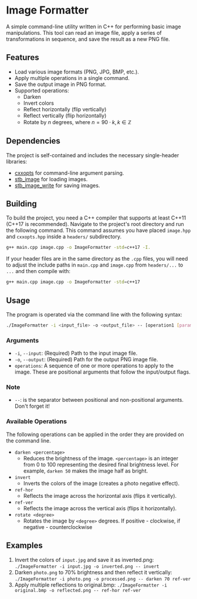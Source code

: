# Image Formatter

A simple command-line utility written in C++ for performing basic image manipulations. This tool can read an image file, apply a series of transformations in sequence, and save the result as a new PNG file.

## Features

* Load various image formats (PNG, JPG, BMP, etc.).
* Apply multiple operations in a single command.
* Save the output image in PNG format.
* Supported operations:
    * Darken
    * Invert colors
    * Reflect horizontally (flip vertically)
    * Reflect vertically (flip horizontally)
    * Rotate by $n$ degrees, where $n = 90 \cdot k, k \in \mathbb{Z}$

## Dependencies

The project is self-contained and includes the necessary single-header libraries:

* [cxxopts](https://github.com/jarro2783/cxxopts) for command-line argument parsing.
* [stb_image](https://github.com/nothings/stb/blob/master/stb_image.h) for loading images.
* [stb_image_write](https://github.com/nothings/stb/blob/master/stb_image_write.h) for saving images.

## Building

To build the project, you need a C++ compiler that supports at least C++11 (C++17 is recommended). Navigate to the project's root directory and run the following command. This command assumes you have placed `image.hpp` and `cxxopts.hpp` inside a `headers/` subdirectory.

```bash
g++ main.cpp image.cpp -o ImageFormatter -std=c++17 -I.
```

If your header files are in the same directory as the `.cpp` files, you will need to adjust the include paths in `main.cpp` and `image.cpp` from `headers/...` to `...` and then compile with:

```bash
g++ main.cpp image.cpp -o ImageFormatter -std=c++17
```

## Usage

The program is operated via the command line with the following syntax:

```bash
./ImageFormatter -i <input_file> -o <output_file> -- [operation1 [params]] [operation2 [params]] ...
```

### Arguments
- `-i`, `--input`: (Required) Path to the input image file.
- `-o`, `--output`: (Required) Path for the output PNG image file.
- `operations`: A sequence of one or more operations to apply to the image. These are positional arguments that follow the input/output flags.

### Note
-  `--`: is the separator between positional and non-positional arguments. Don't forget it!

### Available Operations
The following operations can be applied in the order they are provided on the command line.
- `darken <percentage>`
    - Reduces the brightness of the image. `<percentage>` is an integer from 0 to 100 representing the desired final brightness level. For example, `darken 50` makes the image half as bright.
- `invert`
    - Inverts the colors of the image (creates a photo negative effect).
- `ref-hor`
    - Reflects the image across the horizontal axis (flips it vertically).
- `ref-ver`
    - Reflects the image across the vertical axis (flips it horizontally).
- `rotate <degree>`
    - Rotates the image by `<degree>` degrees. If positive - clockwise, if negative - counterclockwise 

## Examples
1. Invert the colors of `input.jpg` and save it as inverted.png:
    `./ImageFormatter -i input.jpg -o inverted.png -- invert`
2. Darken `photo.png` to 70% brightness and then reflect it vertically:
    `./ImageFormatter -i photo.png -o processed.png -- darken 70 ref-ver`
3. Apply multiple reflections to original.bmp:
    `./ImageFormatter -i original.bmp -o reflected.png -- ref-hor ref-ver`
